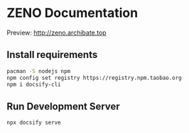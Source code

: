# ZENO Documentation

Preview: http://zeno.archibate.top

## Install requirements

```bash
pacman -S nodejs npm
npm config set registry https://registry.npm.taobao.org
npm i docsify-cli
```

## Run Development Server

```bash
npx docsify serve
```

